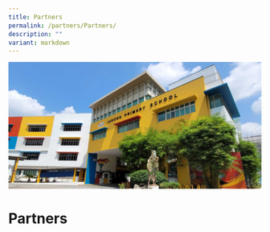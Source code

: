 ```yaml
---
title: Partners
permalink: /partners/Partners/
description: ""
variant: markdown
---
```

![](/images/JPS_School_Front_Banner.jpg)

Partners
========